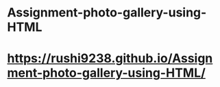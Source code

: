 # Assignment-photo-gallery-using-HTML
# https://rushi9238.github.io/Assignment-photo-gallery-using-HTML/
